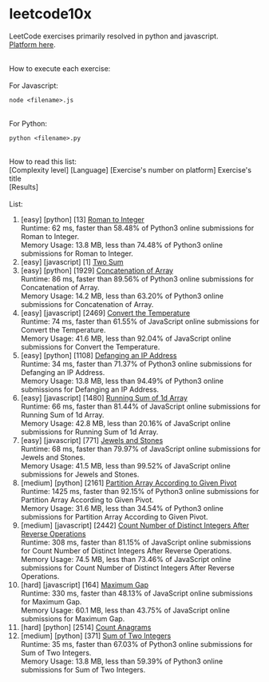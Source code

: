 # leetcode10x

LeetCode exercises primarily resolved in python and javascript.
<br>[Platform here](https://leetcode.com/problemset/all/).

<br> How to execute each exercise:
<br>
<br> For Javascript:

```
node <filename>.js
```

<br> For Python:

```
python <filename>.py
```

<br>How to read this list:
<br>[Complexity level] [Language] [Exercise's number on platform] Exercise's title
<br> [Results]
<br><br>List:

1. [easy] [python] [13] [Roman to Integer](https://leetcode.com/problems/roman-to-integer/)
   <br> Runtime: 62 ms, faster than 58.48% of Python3 online submissions for Roman to Integer.
   <br> Memory Usage: 13.8 MB, less than 74.48% of Python3 online submissions for Roman to Integer.
2. [easy] [javascript] [1] [Two Sum](https://leetcode.com/problems/two-sum/)
3. [easy] [python] [1929] [Concatenation of Array](https://leetcode.com/problems/concatenation-of-array/)
   <br>Runtime: 86 ms, faster than 89.56% of Python3 online submissions for Concatenation of Array.
   <br>Memory Usage: 14.2 MB, less than 63.20% of Python3 online submissions for Concatenation of Array.
4. [easy] [javascript] [2469] [Convert the Temperature](https://leetcode.com/problems/convert-the-temperature/)
   <br>Runtime: 74 ms, faster than 61.55% of JavaScript online submissions for Convert the Temperature.
   <br>Memory Usage: 41.6 MB, less than 92.04% of JavaScript online submissions for Convert the Temperature.
5. [easy] [python] [1108] [Defanging an IP Address](https://leetcode.com/problems/defanging-an-ip-address/)
   <br>Runtime: 34 ms, faster than 71.37% of Python3 online submissions for Defanging an IP Address.
   <br>Memory Usage: 13.8 MB, less than 94.49% of Python3 online submissions for Defanging an IP Address.
6. [easy] [javascript] [1480] [Running Sum of 1d Array](https://leetcode.com/problems/running-sum-of-1d-array/)
   <br>Runtime: 66 ms, faster than 81.44% of JavaScript online submissions for Running Sum of 1d Array.
   <br>Memory Usage: 42.8 MB, less than 20.16% of JavaScript online submissions for Running Sum of 1d Array.
7. [easy] [javascript] [771] [Jewels and Stones](https://leetcode.com/problems/jewels-and-stones/)
   <br>Runtime: 68 ms, faster than 79.97% of JavaScript online submissions for Jewels and Stones.
   <br>Memory Usage: 41.5 MB, less than 99.52% of JavaScript online submissions for Jewels and Stones.
8. [medium] [python] [2161] [Partition Array According to Given Pivot](https://leetcode.com/problems/partition-array-according-to-given-pivot)
   <br>Runtime: 1425 ms, faster than 92.15% of Python3 online submissions for Partition Array According to Given Pivot.
   <br>Memory Usage: 31.6 MB, less than 34.54% of Python3 online submissions for Partition Array According to Given Pivot.
9. [medium] [javascript] [2442] [Count Number of Distinct Integers After Reverse Operations](https://leetcode.com/problems/count-number-of-distinct-integers-after-reverse-operations/)
   <br>Runtime: 308 ms, faster than 81.15% of JavaScript online submissions for Count Number of Distinct Integers After Reverse Operations.
   <br>Memory Usage: 74.5 MB, less than 73.46% of JavaScript online submissions for Count Number of Distinct Integers After Reverse Operations.
10. [hard] [javascript] [164] [Maximum Gap](https://leetcode.com/problems/maximum-gap/)
    <br>Runtime: 330 ms, faster than 48.13% of JavaScript online submissions for Maximum Gap.
    <br>Memory Usage: 60.1 MB, less than 43.75% of JavaScript online submissions for Maximum Gap.
11. [hard] [python] [2514] [Count Anagrams](https://leetcode.com/problems/count-anagrams/)
12. [medium] [python] [371] [Sum of Two Integers](https://leetcode.com/problems/sum-of-two-integers/)
    <br>Runtime: 35 ms, faster than 67.03% of Python3 online submissions for Sum of Two Integers.
    <br>Memory Usage: 13.8 MB, less than 59.39% of Python3 online submissions for Sum of Two Integers.
